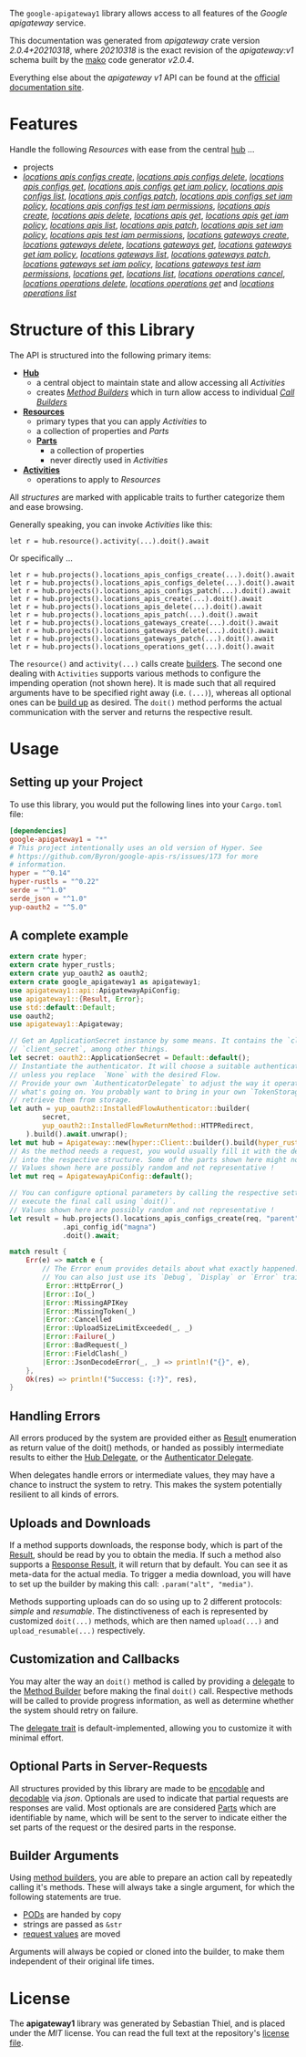 <!---
DO NOT EDIT !
This file was generated automatically from 'src/mako/api/README.md.mako'
DO NOT EDIT !
-->
The `google-apigateway1` library allows access to all features of the *Google apigateway* service.

This documentation was generated from *apigateway* crate version *2.0.4+20210318*, where *20210318* is the exact revision of the *apigateway:v1* schema built by the [mako](http://www.makotemplates.org/) code generator *v2.0.4*.

Everything else about the *apigateway* *v1* API can be found at the
[official documentation site](https://cloud.google.com/api-gateway/docs).
# Features

Handle the following *Resources* with ease from the central [hub](https://docs.rs/google-apigateway1/2.0.4+20210318/google_apigateway1/Apigateway) ... 

* projects
 * [*locations apis configs create*](https://docs.rs/google-apigateway1/2.0.4+20210318/google_apigateway1/api::ProjectLocationApiConfigCreateCall), [*locations apis configs delete*](https://docs.rs/google-apigateway1/2.0.4+20210318/google_apigateway1/api::ProjectLocationApiConfigDeleteCall), [*locations apis configs get*](https://docs.rs/google-apigateway1/2.0.4+20210318/google_apigateway1/api::ProjectLocationApiConfigGetCall), [*locations apis configs get iam policy*](https://docs.rs/google-apigateway1/2.0.4+20210318/google_apigateway1/api::ProjectLocationApiConfigGetIamPolicyCall), [*locations apis configs list*](https://docs.rs/google-apigateway1/2.0.4+20210318/google_apigateway1/api::ProjectLocationApiConfigListCall), [*locations apis configs patch*](https://docs.rs/google-apigateway1/2.0.4+20210318/google_apigateway1/api::ProjectLocationApiConfigPatchCall), [*locations apis configs set iam policy*](https://docs.rs/google-apigateway1/2.0.4+20210318/google_apigateway1/api::ProjectLocationApiConfigSetIamPolicyCall), [*locations apis configs test iam permissions*](https://docs.rs/google-apigateway1/2.0.4+20210318/google_apigateway1/api::ProjectLocationApiConfigTestIamPermissionCall), [*locations apis create*](https://docs.rs/google-apigateway1/2.0.4+20210318/google_apigateway1/api::ProjectLocationApiCreateCall), [*locations apis delete*](https://docs.rs/google-apigateway1/2.0.4+20210318/google_apigateway1/api::ProjectLocationApiDeleteCall), [*locations apis get*](https://docs.rs/google-apigateway1/2.0.4+20210318/google_apigateway1/api::ProjectLocationApiGetCall), [*locations apis get iam policy*](https://docs.rs/google-apigateway1/2.0.4+20210318/google_apigateway1/api::ProjectLocationApiGetIamPolicyCall), [*locations apis list*](https://docs.rs/google-apigateway1/2.0.4+20210318/google_apigateway1/api::ProjectLocationApiListCall), [*locations apis patch*](https://docs.rs/google-apigateway1/2.0.4+20210318/google_apigateway1/api::ProjectLocationApiPatchCall), [*locations apis set iam policy*](https://docs.rs/google-apigateway1/2.0.4+20210318/google_apigateway1/api::ProjectLocationApiSetIamPolicyCall), [*locations apis test iam permissions*](https://docs.rs/google-apigateway1/2.0.4+20210318/google_apigateway1/api::ProjectLocationApiTestIamPermissionCall), [*locations gateways create*](https://docs.rs/google-apigateway1/2.0.4+20210318/google_apigateway1/api::ProjectLocationGatewayCreateCall), [*locations gateways delete*](https://docs.rs/google-apigateway1/2.0.4+20210318/google_apigateway1/api::ProjectLocationGatewayDeleteCall), [*locations gateways get*](https://docs.rs/google-apigateway1/2.0.4+20210318/google_apigateway1/api::ProjectLocationGatewayGetCall), [*locations gateways get iam policy*](https://docs.rs/google-apigateway1/2.0.4+20210318/google_apigateway1/api::ProjectLocationGatewayGetIamPolicyCall), [*locations gateways list*](https://docs.rs/google-apigateway1/2.0.4+20210318/google_apigateway1/api::ProjectLocationGatewayListCall), [*locations gateways patch*](https://docs.rs/google-apigateway1/2.0.4+20210318/google_apigateway1/api::ProjectLocationGatewayPatchCall), [*locations gateways set iam policy*](https://docs.rs/google-apigateway1/2.0.4+20210318/google_apigateway1/api::ProjectLocationGatewaySetIamPolicyCall), [*locations gateways test iam permissions*](https://docs.rs/google-apigateway1/2.0.4+20210318/google_apigateway1/api::ProjectLocationGatewayTestIamPermissionCall), [*locations get*](https://docs.rs/google-apigateway1/2.0.4+20210318/google_apigateway1/api::ProjectLocationGetCall), [*locations list*](https://docs.rs/google-apigateway1/2.0.4+20210318/google_apigateway1/api::ProjectLocationListCall), [*locations operations cancel*](https://docs.rs/google-apigateway1/2.0.4+20210318/google_apigateway1/api::ProjectLocationOperationCancelCall), [*locations operations delete*](https://docs.rs/google-apigateway1/2.0.4+20210318/google_apigateway1/api::ProjectLocationOperationDeleteCall), [*locations operations get*](https://docs.rs/google-apigateway1/2.0.4+20210318/google_apigateway1/api::ProjectLocationOperationGetCall) and [*locations operations list*](https://docs.rs/google-apigateway1/2.0.4+20210318/google_apigateway1/api::ProjectLocationOperationListCall)




# Structure of this Library

The API is structured into the following primary items:

* **[Hub](https://docs.rs/google-apigateway1/2.0.4+20210318/google_apigateway1/Apigateway)**
    * a central object to maintain state and allow accessing all *Activities*
    * creates [*Method Builders*](https://docs.rs/google-apigateway1/2.0.4+20210318/google_apigateway1/client::MethodsBuilder) which in turn
      allow access to individual [*Call Builders*](https://docs.rs/google-apigateway1/2.0.4+20210318/google_apigateway1/client::CallBuilder)
* **[Resources](https://docs.rs/google-apigateway1/2.0.4+20210318/google_apigateway1/client::Resource)**
    * primary types that you can apply *Activities* to
    * a collection of properties and *Parts*
    * **[Parts](https://docs.rs/google-apigateway1/2.0.4+20210318/google_apigateway1/client::Part)**
        * a collection of properties
        * never directly used in *Activities*
* **[Activities](https://docs.rs/google-apigateway1/2.0.4+20210318/google_apigateway1/client::CallBuilder)**
    * operations to apply to *Resources*

All *structures* are marked with applicable traits to further categorize them and ease browsing.

Generally speaking, you can invoke *Activities* like this:

```Rust,ignore
let r = hub.resource().activity(...).doit().await
```

Or specifically ...

```ignore
let r = hub.projects().locations_apis_configs_create(...).doit().await
let r = hub.projects().locations_apis_configs_delete(...).doit().await
let r = hub.projects().locations_apis_configs_patch(...).doit().await
let r = hub.projects().locations_apis_create(...).doit().await
let r = hub.projects().locations_apis_delete(...).doit().await
let r = hub.projects().locations_apis_patch(...).doit().await
let r = hub.projects().locations_gateways_create(...).doit().await
let r = hub.projects().locations_gateways_delete(...).doit().await
let r = hub.projects().locations_gateways_patch(...).doit().await
let r = hub.projects().locations_operations_get(...).doit().await
```

The `resource()` and `activity(...)` calls create [builders][builder-pattern]. The second one dealing with `Activities` 
supports various methods to configure the impending operation (not shown here). It is made such that all required arguments have to be 
specified right away (i.e. `(...)`), whereas all optional ones can be [build up][builder-pattern] as desired.
The `doit()` method performs the actual communication with the server and returns the respective result.

# Usage

## Setting up your Project

To use this library, you would put the following lines into your `Cargo.toml` file:

```toml
[dependencies]
google-apigateway1 = "*"
# This project intentionally uses an old version of Hyper. See
# https://github.com/Byron/google-apis-rs/issues/173 for more
# information.
hyper = "^0.14"
hyper-rustls = "^0.22"
serde = "^1.0"
serde_json = "^1.0"
yup-oauth2 = "^5.0"
```

## A complete example

```Rust
extern crate hyper;
extern crate hyper_rustls;
extern crate yup_oauth2 as oauth2;
extern crate google_apigateway1 as apigateway1;
use apigateway1::api::ApigatewayApiConfig;
use apigateway1::{Result, Error};
use std::default::Default;
use oauth2;
use apigateway1::Apigateway;

// Get an ApplicationSecret instance by some means. It contains the `client_id` and 
// `client_secret`, among other things.
let secret: oauth2::ApplicationSecret = Default::default();
// Instantiate the authenticator. It will choose a suitable authentication flow for you, 
// unless you replace  `None` with the desired Flow.
// Provide your own `AuthenticatorDelegate` to adjust the way it operates and get feedback about 
// what's going on. You probably want to bring in your own `TokenStorage` to persist tokens and
// retrieve them from storage.
let auth = yup_oauth2::InstalledFlowAuthenticator::builder(
        secret,
        yup_oauth2::InstalledFlowReturnMethod::HTTPRedirect,
    ).build().await.unwrap();
let mut hub = Apigateway::new(hyper::Client::builder().build(hyper_rustls::HttpsConnector::with_native_roots()), auth);
// As the method needs a request, you would usually fill it with the desired information
// into the respective structure. Some of the parts shown here might not be applicable !
// Values shown here are possibly random and not representative !
let mut req = ApigatewayApiConfig::default();

// You can configure optional parameters by calling the respective setters at will, and
// execute the final call using `doit()`.
// Values shown here are possibly random and not representative !
let result = hub.projects().locations_apis_configs_create(req, "parent")
             .api_config_id("magna")
             .doit().await;

match result {
    Err(e) => match e {
        // The Error enum provides details about what exactly happened.
        // You can also just use its `Debug`, `Display` or `Error` traits
         Error::HttpError(_)
        |Error::Io(_)
        |Error::MissingAPIKey
        |Error::MissingToken(_)
        |Error::Cancelled
        |Error::UploadSizeLimitExceeded(_, _)
        |Error::Failure(_)
        |Error::BadRequest(_)
        |Error::FieldClash(_)
        |Error::JsonDecodeError(_, _) => println!("{}", e),
    },
    Ok(res) => println!("Success: {:?}", res),
}

```
## Handling Errors

All errors produced by the system are provided either as [Result](https://docs.rs/google-apigateway1/2.0.4+20210318/google_apigateway1/client::Result) enumeration as return value of
the doit() methods, or handed as possibly intermediate results to either the 
[Hub Delegate](https://docs.rs/google-apigateway1/2.0.4+20210318/google_apigateway1/client::Delegate), or the [Authenticator Delegate](https://docs.rs/yup-oauth2/*/yup_oauth2/trait.AuthenticatorDelegate.html).

When delegates handle errors or intermediate values, they may have a chance to instruct the system to retry. This 
makes the system potentially resilient to all kinds of errors.

## Uploads and Downloads
If a method supports downloads, the response body, which is part of the [Result](https://docs.rs/google-apigateway1/2.0.4+20210318/google_apigateway1/client::Result), should be
read by you to obtain the media.
If such a method also supports a [Response Result](https://docs.rs/google-apigateway1/2.0.4+20210318/google_apigateway1/client::ResponseResult), it will return that by default.
You can see it as meta-data for the actual media. To trigger a media download, you will have to set up the builder by making
this call: `.param("alt", "media")`.

Methods supporting uploads can do so using up to 2 different protocols: 
*simple* and *resumable*. The distinctiveness of each is represented by customized 
`doit(...)` methods, which are then named `upload(...)` and `upload_resumable(...)` respectively.

## Customization and Callbacks

You may alter the way an `doit()` method is called by providing a [delegate](https://docs.rs/google-apigateway1/2.0.4+20210318/google_apigateway1/client::Delegate) to the 
[Method Builder](https://docs.rs/google-apigateway1/2.0.4+20210318/google_apigateway1/client::CallBuilder) before making the final `doit()` call. 
Respective methods will be called to provide progress information, as well as determine whether the system should 
retry on failure.

The [delegate trait](https://docs.rs/google-apigateway1/2.0.4+20210318/google_apigateway1/client::Delegate) is default-implemented, allowing you to customize it with minimal effort.

## Optional Parts in Server-Requests

All structures provided by this library are made to be [encodable](https://docs.rs/google-apigateway1/2.0.4+20210318/google_apigateway1/client::RequestValue) and 
[decodable](https://docs.rs/google-apigateway1/2.0.4+20210318/google_apigateway1/client::ResponseResult) via *json*. Optionals are used to indicate that partial requests are responses 
are valid.
Most optionals are are considered [Parts](https://docs.rs/google-apigateway1/2.0.4+20210318/google_apigateway1/client::Part) which are identifiable by name, which will be sent to 
the server to indicate either the set parts of the request or the desired parts in the response.

## Builder Arguments

Using [method builders](https://docs.rs/google-apigateway1/2.0.4+20210318/google_apigateway1/client::CallBuilder), you are able to prepare an action call by repeatedly calling it's methods.
These will always take a single argument, for which the following statements are true.

* [PODs][wiki-pod] are handed by copy
* strings are passed as `&str`
* [request values](https://docs.rs/google-apigateway1/2.0.4+20210318/google_apigateway1/client::RequestValue) are moved

Arguments will always be copied or cloned into the builder, to make them independent of their original life times.

[wiki-pod]: http://en.wikipedia.org/wiki/Plain_old_data_structure
[builder-pattern]: http://en.wikipedia.org/wiki/Builder_pattern
[google-go-api]: https://github.com/google/google-api-go-client

# License
The **apigateway1** library was generated by Sebastian Thiel, and is placed 
under the *MIT* license.
You can read the full text at the repository's [license file][repo-license].

[repo-license]: https://github.com/Byron/google-apis-rsblob/main/LICENSE.md
